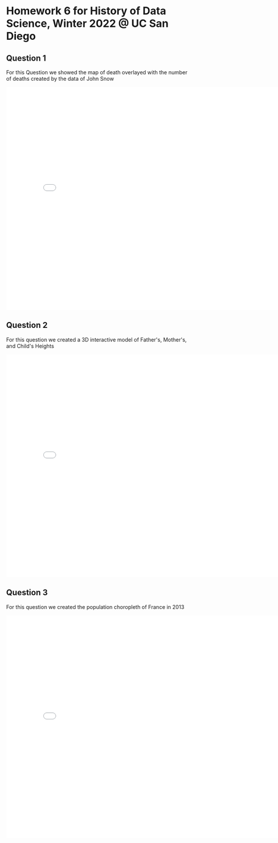 # Homework 6 for History of Data Science, Winter 2022 @ UC San Diego

## Question 1
For this Question we showed the map of death overlayed with the number of deaths created by the data of John Snow
<iframe src='../snow-map.html' width=800 height=600 frameBorder=0></iframe>

## Question 2
For this question we created a 3D interactive model of Father's, Mother's, and Child's Heights
<iframe src='../galton-fig.html' width=800 height=600 frameBorder=0></iframe>

## Question 3
For this question we created the population choropleth of France in 2013
<iframe src='../france-fig.html' width=800 height=600 frameBorder=0></iframe>


